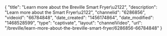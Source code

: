 {
    "title": "Learn more about the Breville Smart Fryer\u2122",
    "description": "Learn more about the Smart Fryer\u2122",
    "channelid": "6286856",
    "videoid": "66784848",
    "date_created": "1456174864",
    "date_modified": "1468528599",
    "type": "captivate",
    "layout": "channelVideo",
    "url": "\/breville\/learn-more-about-the-breville-smart-fryer\/6286856-66784848"
}